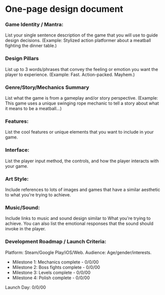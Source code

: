 # One-page design document

### Game Identity / Mantra:
List your single sentence description of the game that you will use to guide design decisions. (Example: Stylized action platformer about a meatball fighting the dinner table.)
### Design Pillars
List up to 3 words/phrases that convey the feeling or emotion you want the player to experience. (Example: Fast. Action-packed. Mayhem.)
### Genre/Story/Mechanics Summary
List what the game is from a gameplay and/or story perspective. (Example: This game uses a unique swinging rope mechanic to tell a story about what it means to be a meatball...)
### Features:
List the cool features or unique elements that you want to include in your game.
### Interface:
List the player input method, the controls, and how the player interacts with your game.
### Art Style:
Include references to lots of images and games that have a similar aesthetic to what you're trying to achieve. 
### Music/Sound:
Include links to music and sound design similar to What you're trying to achieve. You can also list the emotional responses that the sound should invoke in the player.
### Development Roadmap / Launch Criteria:

Platform: Steam/Google Play/iOS/Web.
Audience: Age/gender/interests.

- Milestone 1: Mechanics complete - 0/0/00
- Milestone 2: Boss fights complete - 0/0/00
- Milestone 3: Levels complete -  0/0/00
- Milestone 4: Polish complete - 0/0/00

Launch Day: 0/0/00

